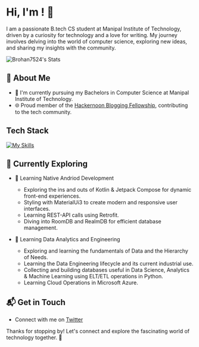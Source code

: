 # Hi, I'm <ROHAN SINGH>! 👋

I am a passionate B.tech CS student at Manipal Institute of Technology, driven by a curiosity for technology and a love for writing. My journey involves delving into the world of computer science, exploring new ideas, and sharing my insights with the community.

![Brohan7524's Stats](https://github-readme-stats.vercel.app/api?username=<Brohan7524>&theme=vue-dark&show_icons=true&hide_border=true&count_private=true)

## 🚀 About Me

- 🔭 I'm currently pursuing my Bachelors in Computer Science at Manipal Institute of Technology.
- 🌐 Proud member of the [Hackernoon Blogging Fellowship](https://hackernoon.com/), contributing to the tech community.


## Tech Stack
[![My Skills](https://skillicons.dev/icons?i=kotlin,python,c,mysql,azure,androidstudio,discord,github,html,linkedin,notion)](https://skillicons.dev)
## 🌱 Currently Exploring

- 🚀 Learning Native Andriod Development
  - Exploring the ins and outs of Kotlin & Jetpack Compose for dynamic front-end experiences.
  - Styling with MaterialUi3 to create modern and responsive user interfaces.
  - Learning REST-API calls using Retrofit.
  - Diving into RoomDB and RealmDB for efficient database management.


- 🚀 Learning Data Analytics and Engineering 
  - Exploring and learning the fundamentals of Data and the Hierarchy of Needs.
  - Learning the Data Engineering lifecycle and its current industrial use.
  - Collecting and building databases useful in Data Science, Analytics & Machine Learning using ELT/ETL operations in Python.
  - Learning Cloud Operations in Microsoft Azure.


## 📬 Get in Touch

- Connect with me on [Twitter](https://twitter.com/RohanSi51041045) 

Thanks for stopping by! Let's connect and explore the fascinating world of technology together. 🚀

<!--

Here are some ideas to get you started:

- 🔭 I’m currently working on ...
- 🌱 I’m currently learning ...
- 👯 I’m looking to collaborate on ...
- 🤔 I’m looking for help with ...
- 💬 Ask me about ...
- 📫 How to reach me: ...
- 😄 Pronouns: ...
- ⚡ Fun fact: ...
-->


